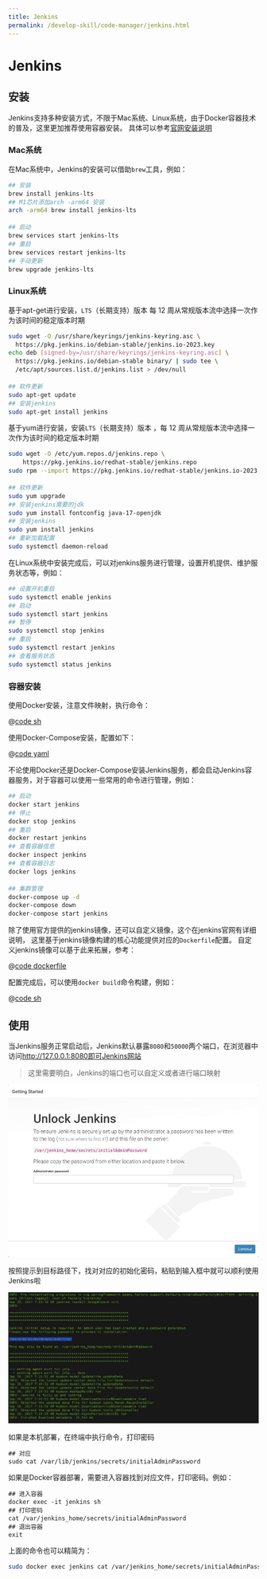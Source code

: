 ```yaml
---
title: Jenkins
permalink: /develop-skill/code-manager/jenkins.html
---
```


# Jenkins

## 安装

Jenkins支持多种安装方式，不限于Mac系统、Linux系统，由于Docker容器技术的普及，这里更加推荐使用容器安装。
具体可以参考[官网安装说明](https://www.jenkins.io/doc/book/installing/)

### Mac系统

在Mac系统中，Jenkins的安装可以借助`brew`工具，例如：

```bash
## 安装
brew install jenkins-lts
## M1芯片添加arch -arm64 安装
arch -arm64 brew install jenkins-lts

## 启动
brew services start jenkins-lts
## 重启 
brew services restart jenkins-lts
## 手动更新 
brew upgrade jenkins-lts
```

### Linux系统

基于apt-get进行安装，`LTS`（长期支持）版本 每 12 周从常规版本流中选择一次作为该时间的稳定版本时期

```bash
sudo wget -O /usr/share/keyrings/jenkins-keyring.asc \
  https://pkg.jenkins.io/debian-stable/jenkins.io-2023.key
echo deb [signed-by=/usr/share/keyrings/jenkins-keyring.asc] \
  https://pkg.jenkins.io/debian-stable binary/ | sudo tee \
  /etc/apt/sources.list.d/jenkins.list > /dev/null
  
## 软件更新
sudo apt-get update
## 安装jenkins
sudo apt-get install jenkins
```

基于yum进行安装，安装`LTS`（长期支持）版本 ，每 12 周从常规版本流中选择一次作为该时间的稳定版本时期

```bash
sudo wget -O /etc/yum.repos.d/jenkins.repo \
    https://pkg.jenkins.io/redhat-stable/jenkins.repo
sudo rpm --import https://pkg.jenkins.io/redhat-stable/jenkins.io-2023.key

## 软件更新
sudo yum upgrade
## 安装jenkins需要的jdk
sudo yum install fontconfig java-17-openjdk
## 安装jenkins
sudo yum install jenkins
## 重新加载配置
sudo systemctl daemon-reload
```

在Linux系统中安装完成后，可以对jenkins服务进行管理，设置开机提供、维护服务状态等，例如：

```bash
## 设置开机重启
sudo systemctl enable jenkins
## 启动
sudo systemctl start jenkins
## 暂停
sudo systemctl stop jenkins
## 重启
sudo systemctl restart jenkins
## 查看服务状态
sudo systemctl status jenkins
```

### 容器安装

使用Docker安装，注意文件映射，执行命令：

@[code sh](@code/docker/jenkins/docker.sh)

使用Docker-Compose安装，配置如下：

@[code yaml](@code/docker/jenkins/docker-compose.yaml)

不论使用Docker还是Docker-Compose安装Jenkins服务，都会启动Jenkins容器服务，对于容器可以使用一些常用的命令进行管理，例如：

```bash
## 启动
docker start jenkins
## 停止
docker stop jenkins
## 重启
docker restart jenkins
## 查看容器信息
docker inspect jenkins
## 查看容器日志
docker logs jenkins

## 集群管理
docker-compose up -d
docker-compose down
docker-compose start jenkins
```

除了使用官方提供的jenkins镜像，还可以自定义镜像，这个在jenkins官网有详细说明，
这里基于jenkins镜像构建的核心功能提供对应的`Dockerfile`配置。 自定义jenkins镜像可以基于此来拓展，参考：

@[code dockerfile](@code/docker/jenkins/Dockerfile)

配置完成后，可以使用`docker build`命令构建，例如：

@[code sh](@code/docker/jenkins/build.sh)

## 使用

当Jenkins服务正常启动后，Jenkins默认暴露`8080`和`50000`两个端口，在浏览器中访问<http://127.0.0.1:8080即可Jenkins网站>
> 这里需要明白，Jenkins的端口也可以自定义或者进行端口映射

![浏览器访问Jenkins](images/jenkins-lock.png)

按照提示到目标路径下，找对对应的初始化密码，粘贴到输入框中就可以顺利使用Jenkins啦

![打印初始化密码](images/jenkins-cat-pwd.png)

如果是本机部署，在终端中执行命令，打印密码

```shell
## 对应
sudo cat /var/lib/jenkins/secrets/initialAdminPassword
```

如果是Docker容器部署，需要进入容器找到对应文件，打印密码。例如：

```shell
## 进入容器
docker exec -it jenkins sh
## 打印密码
cat /var/jenkins_home/secrets/initialAdminPassword
## 退出容器
exit
```

上面的命令也可以精简为：

```sh
sudo docker exec jenkins cat /var/jenkins_home/secrets/initialAdminPassword
```
